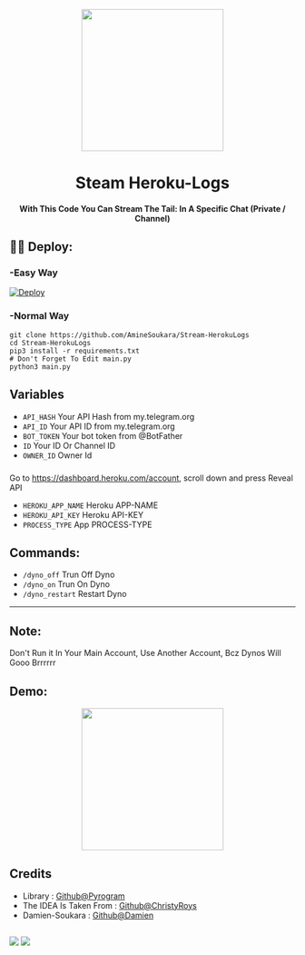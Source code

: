<p align="center"><a href="#"><img src="https://i.imgur.com/965G4d5.png" width="250"></a></p> 
<h1 align="center"><b>Steam Heroku-Logs </b></h1>
<h4 align="center">With This Code You Can Stream The Tail: In A Specific Chat (Private / Channel)  </h4>

## 👨‍💻 Deploy:
### -Easy Way
[![Deploy](https://www.herokucdn.com/deploy/button.svg)](https://heroku.com/deploy?template=https://github.com/AmineSoukara/Stream-HerokuLogs/tree/main)

### -Normal Way
```python3
git clone https://github.com/AmineSoukara/Stream-HerokuLogs
cd Stream-HerokuLogs
pip3 install -r requirements.txt
# Don't Forget To Edit main.py
python3 main.py
```
## Variables
* `API_HASH` Your API Hash from my.telegram.org
* `API_ID` Your API ID from my.telegram.org
* `BOT_TOKEN` Your bot token from @BotFather
* `ID` Your ID Or Channel ID
* `OWNER_ID` Owner Id

###
Go to https://dashboard.heroku.com/account, scroll down and press Reveal API
* `HEROKU_APP_NAME` Heroku APP-NAME
* `HEROKU_API_KEY` Heroku API-KEY
* `PROCESS_TYPE` App PROCESS-TYPE

## Commands: 
* `/dyno_off` Trun Off Dyno 
* `/dyno_on` Trun On Dyno 
* `/dyno_restart` Restart Dyno 
---
## Note:
Don't Run it In Your Main Account, Use Another Account, Bcz Dynos Will Gooo Brrrrrr

## Demo:
<p align="center"><a href="#"><img src="https://i.imgur.com/tZ3aG2K.jpg" width="250"></a></p> 


## Credits
* Library : [Github@Pyrogram](https://github.com/pyrogram/pyrogram)
* The IDEA Is Taken From : [Github@ChristyRoys](https://github.com/odysseusmax/bug-free-broccoli)
* Damien-Soukara : [Github@Damien](https://github.com/AmineSoukara)
## 
<a href="https://t.me/DamienSoukara"><img src="https://img.shields.io/badge/Join-Telegram%20Channel-red.svg?logo=Telegram"></a>
<a href="https://t.me/DamienSupport"><img src="https://img.shields.io/badge/Join-Telegram%20Group-blue.svg?logo=telegram"></a>
